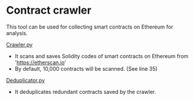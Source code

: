 # Contract crawler


This tool can be used for collecting smart contracts on Ethereum for analysis.


[Crawler.py](./crawler.py)
  - It scans and saves Solidity codes of smart contracts on Ethereum from 'https://etherscan.io'
  - By default, 10,000 contracts will be scanned. (See line 35)

[Deduplicator.py](./deduplicator.py)

- It deduplicates redundant contracts saved by the crawler.